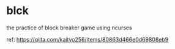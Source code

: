# blck

the practice of block breaker game using ncurses

ref: https://qiita.com/kaityo256/items/80863d466e0d69808eb9
